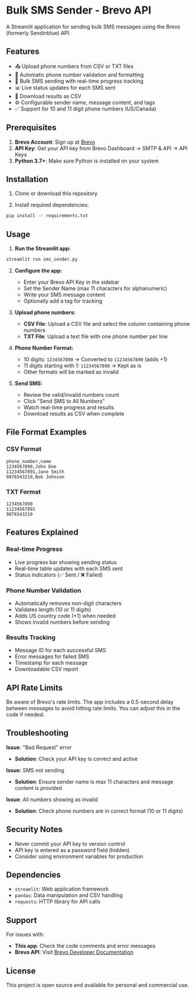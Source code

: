 # Bulk SMS Sender - Brevo API

A Streamlit application for sending bulk SMS messages using the Brevo (formerly Sendinblue) API.

## Features

- 📤 Upload phone numbers from CSV or TXT files
- 📱 Automatic phone number validation and formatting
- 🚀 Bulk SMS sending with real-time progress tracking
- 📊 Live status updates for each SMS sent
- 💾 Download results as CSV
- ⚙️ Configurable sender name, message content, and tags
- ✅ Support for 10 and 11 digit phone numbers (US/Canada)

## Prerequisites

1. **Brevo Account**: Sign up at [Brevo](https://www.brevo.com/)
2. **API Key**: Get your API key from Brevo Dashboard → SMTP & API → API Keys
3. **Python 3.7+**: Make sure Python is installed on your system

## Installation

1. Clone or download this repository

2. Install required dependencies:
```bash
pip install -r requirements.txt
```

## Usage

1. **Run the Streamlit app:**
```bash
streamlit run sms_sender.py
```

2. **Configure the app:**
   - Enter your Brevo API Key in the sidebar
   - Set the Sender Name (max 11 characters for alphanumeric)
   - Write your SMS message content
   - Optionally add a tag for tracking

3. **Upload phone numbers:**
   - **CSV File**: Upload a CSV file and select the column containing phone numbers
   - **TXT File**: Upload a text file with one phone number per line

4. **Phone Number Format:**
   - 10 digits: `1234567890` → Converted to `11234567890` (adds +1)
   - 11 digits starting with 1: `11234567890` → Kept as is
   - Other formats will be marked as invalid

5. **Send SMS:**
   - Review the valid/invalid numbers count
   - Click "Send SMS to All Numbers"
   - Watch real-time progress and results
   - Download results as CSV when complete

## File Format Examples

### CSV Format
```csv
phone_number,name
1234567890,John Doe
11234567891,Jane Smith
9876543210,Bob Johnson
```

### TXT Format
```
1234567890
11234567891
9876543210
```

## Features Explained

### Real-time Progress
- Live progress bar showing sending status
- Real-time table updates with each SMS sent
- Status indicators (✅ Sent / ❌ Failed)

### Phone Number Validation
- Automatically removes non-digit characters
- Validates length (10 or 11 digits)
- Adds US country code (+1) when needed
- Shows invalid numbers before sending

### Results Tracking
- Message ID for each successful SMS
- Error messages for failed SMS
- Timestamp for each message
- Downloadable CSV report

## API Rate Limits

Be aware of Brevo's rate limits. The app includes a 0.5-second delay between messages to avoid hitting rate limits. You can adjust this in the code if needed.

## Troubleshooting

**Issue**: "Bad Request" error
- **Solution**: Check your API key is correct and active

**Issue**: SMS not sending
- **Solution**: Ensure sender name is max 11 characters and message content is provided

**Issue**: All numbers showing as invalid
- **Solution**: Check phone numbers are in correct format (10 or 11 digits)

## Security Notes

- Never commit your API key to version control
- API key is entered as a password field (hidden)
- Consider using environment variables for production

## Dependencies

- `streamlit`: Web application framework
- `pandas`: Data manipulation and CSV handling
- `requests`: HTTP library for API calls

## Support

For issues with:
- **This app**: Check the code comments and error messages
- **Brevo API**: Visit [Brevo Developer Documentation](https://developers.brevo.com/docs)

## License

This project is open source and available for personal and commercial use.

